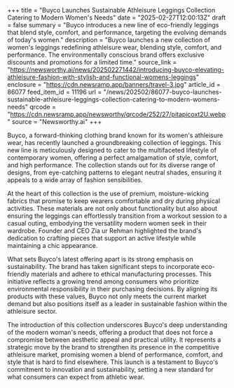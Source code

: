 +++
title = "Buyco Launches Sustainable Athleisure Leggings Collection Catering to Modern Women's Needs"
date = "2025-02-27T12:00:13Z"
draft = false
summary = "Buyco introduces a new line of eco-friendly leggings that blend style, comfort, and performance, targeting the evolving demands of today's women."
description = "Buyco launches a new collection of women's leggings redefining athleisure wear, blending style, comfort, and performance. The environmentally conscious brand offers exclusive discounts and promotions for a limited time."
source_link = "https://newsworthy.ai/news/202502271442/introducing-buyco-elevating-athleisure-fashion-with-stylish-and-functional-womens-leggings"
enclosure = "https://cdn.newsramp.app/banners/travel-3.jpg"
article_id = 86077
feed_item_id = 11196
url = "/news/202502/86077-buyco-launches-sustainable-athleisure-leggings-collection-catering-to-modern-womens-needs"
qrcode = "https://cdn.newsramp.app/newsworthy/qrcode/252/27/pitapicoxt2U.webp"
source = "Newsworthy.ai"
+++

<p>Buyco, a forward-thinking clothing brand known for its women's athleisure wear, has recently launched a groundbreaking collection of leggings. This new line is meticulously designed to cater to the multifaceted lifestyle of contemporary women, offering a perfect amalgamation of style, comfort, and high performance. The collection stands out for its diverse range of designs, from eye-catching patterns to elegant neutral shades, ensuring it appeals to a wide array of fashion sensibilities.</p><p>At the heart of this collection is the use of premium, moisture-wicking fabrics that promise to keep wearers comfortable and dry during physical activities. These materials are not only about functionality but also about ensuring the leggings can effortlessly transition from a workout session to a casual outing, embodying the versatility modern women seek in their wardrobe. Founder and CEO Zia ur Rehman highlighted the brand's dedication to crafting pieces that support an active lifestyle while maintaining a chic appearance.</p><p>What sets Buyco's latest offering apart is its strong emphasis on sustainability. The brand has taken significant steps to incorporate eco-friendly materials and adhere to ethical manufacturing processes. This initiative reflects a growing trend among consumers who prioritize environmental responsibility in their purchasing decisions. By aligning its products with these values, Buyco not only meets the current market demand but also positions itself as a leader in sustainable fashion within the athleisure sector.</p><p>The introduction of this collection underscores Buyco's deep understanding of the modern woman's needs, offering a product that does not force a compromise between aesthetic appeal and practical utility. It represents a strategic move by the brand to strengthen its presence in the competitive athleisure market, promising women a blend of performance, comfort, and style that is hard to find elsewhere. This launch is a testament to Buyco's commitment to innovation and sustainability, setting a new standard for what consumers can expect from athletic wear.</p>